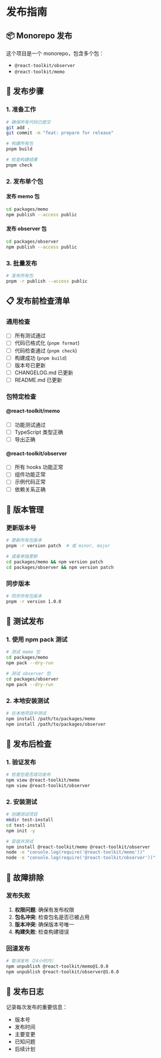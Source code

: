 # 发布指南

## 📦 Monorepo 发布

这个项目是一个 monorepo，包含多个包：

- `@react-toolkit/observer`
- `@react-toolkit/memo`

## 🚀 发布步骤

### 1. 准备工作

```bash
# 确保所有代码已提交
git add .
git commit -m "feat: prepare for release"

# 构建所有包
pnpm build

# 检查构建结果
pnpm check
```

### 2. 发布单个包

#### 发布 memo 包
```bash
cd packages/memo
npm publish --access public
```

#### 发布 observer 包
```bash
cd packages/observer
npm publish --access public
```

### 3. 批量发布

```bash
# 发布所有包
pnpm -r publish --access public
```

## 📋 发布前检查清单

### 通用检查
- [ ] 所有测试通过
- [ ] 代码已格式化 (`pnpm format`)
- [ ] 代码检查通过 (`pnpm check`)
- [ ] 构建成功 (`pnpm build`)
- [ ] 版本号已更新
- [ ] CHANGELOG.md 已更新
- [ ] README.md 已更新

### 包特定检查

#### @react-toolkit/memo
- [ ] 功能测试通过
- [ ] TypeScript 类型正确
- [ ] 导出正确

#### @react-toolkit/observer
- [ ] 所有 hooks 功能正常
- [ ] 组件功能正常
- [ ] 示例代码正常
- [ ] 依赖关系正确

## 🔄 版本管理

### 更新版本号

```bash
# 更新所有包版本
pnpm -r version patch  # 或 minor, major

# 或者单独更新
cd packages/memo && npm version patch
cd packages/observer && npm version patch
```

### 同步版本

```bash
# 同步所有包版本
pnpm -r version 1.0.0
```

## 🧪 测试发布

### 1. 使用 npm pack 测试

```bash
# 测试 memo 包
cd packages/memo
npm pack --dry-run

# 测试 observer 包
cd packages/observer
npm pack --dry-run
```

### 2. 本地安装测试

```bash
# 在本地项目中测试
npm install /path/to/packages/memo
npm install /path/to/packages/observer
```

## 🚨 发布后检查

### 1. 验证发布

```bash
# 检查包是否成功发布
npm view @react-toolkit/memo
npm view @react-toolkit/observer
```

### 2. 安装测试

```bash
# 创建测试项目
mkdir test-install
cd test-install
npm init -y

# 安装并测试
npm install @react-toolkit/memo @react-toolkit/observer
node -e "console.log(require('@react-toolkit/memo'))"
node -e "console.log(require('@react-toolkit/observer'))"
```

## 🔧 故障排除

### 发布失败

1. **权限问题**: 确保有发布权限
2. **包名冲突**: 检查包名是否已被占用
3. **版本冲突**: 确保版本号唯一
4. **构建失败**: 检查构建错误

### 回滚发布

```bash
# 取消发布（24小时内）
npm unpublish @react-toolkit/memo@1.0.0
npm unpublish @react-toolkit/observer@1.0.0
```

## 📝 发布日志

记录每次发布的重要信息：

- 版本号
- 发布时间
- 主要变更
- 已知问题
- 后续计划
